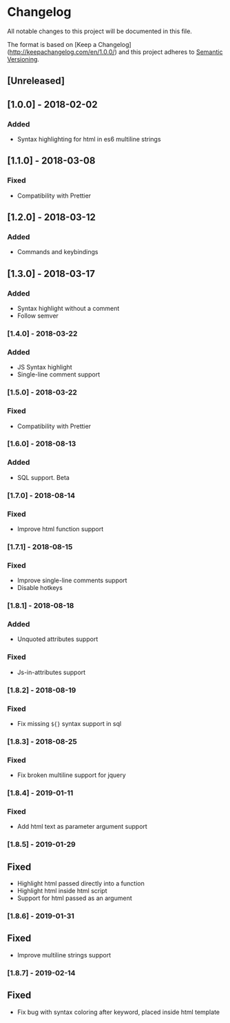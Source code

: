 # Changelog
All notable changes to this project will be documented in this file.

The format is based on [Keep a Changelog] (http://keepachangelog.com/en/1.0.0/) and this project adheres to [Semantic Versioning](http://semver.org/spec/v2.0.0.html).

## [Unreleased]

## [1.0.0] - 2018-02-02
### Added
- Syntax highlighting for html in es6 multiline strings

## [1.1.0] - 2018-03-08
### Fixed
- Compatibility with Prettier

## [1.2.0] - 2018-03-12
### Added
- Commands and keybindings

## [1.3.0] - 2018-03-17
### Added
- Syntax highlight without a comment
- Follow semver

### [1.4.0] - 2018-03-22
### Added
- JS Syntax highlight
- Single-line comment support

### [1.5.0] - 2018-03-22
### Fixed
- Compatibility with Prettier

### [1.6.0] - 2018-08-13
### Added
- SQL support. Beta

### [1.7.0] - 2018-08-14
### Fixed
- Improve html function support

### [1.7.1] - 2018-08-15
### Fixed
- Improve single-line comments support
- Disable hotkeys

### [1.8.1] - 2018-08-18
### Added
- Unquoted attributes support
### Fixed
- Js-in-attributes support

### [1.8.2] - 2018-08-19
### Fixed
- Fix missing `${}` syntax support in sql

### [1.8.3] - 2018-08-25
### Fixed
- Fix broken multiline support for jquery

### [1.8.4] - 2019-01-11
### Fixed
- Add html text as parameter argument support

### [1.8.5] - 2019-01-29
## Fixed
- Highlight html passed directly into a function
- Highlight html inside html script
- Support for html passed as an argument

### [1.8.6] - 2019-01-31
## Fixed
- Improve multiline strings support

### [1.8.7] - 2019-02-14
## Fixed
- Fix bug with syntax coloring after keyword, placed inside html template